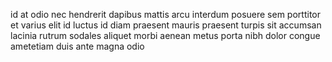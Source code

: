 id at odio nec hendrerit dapibus mattis arcu interdum posuere sem porttitor et
varius elit id luctus id diam praesent mauris praesent turpis sit accumsan
lacinia rutrum sodales aliquet morbi aenean metus porta nibh dolor congue
ametetiam duis ante magna odio